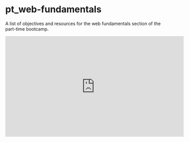 # pt_web-fundamentals

A list of objectives and resources for the web fundamentals section of the part-time bootcamp.

<iframe width="560" height="315" src="https://www.youtube.com/embed/qGl9trMf-3k" title="YouTube video player" frameborder="0" allow="accelerometer; autoplay; clipboard-write; encrypted-media; gyroscope; picture-in-picture" allowfullscreen></iframe>
